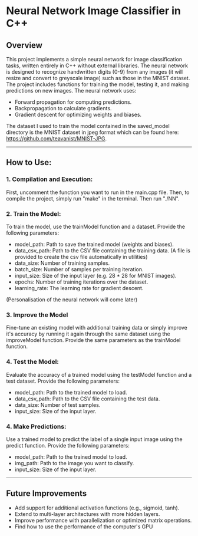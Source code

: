 # Neural Network Image Classifier in C++

## Overview
This project implements a simple neural network for image classification tasks, written entirely in C++ without external libraries. The neural network is designed to recognize handwritten digits (0-9) from any images (it will resize and convert to greyscale image) such as those in the MNIST dataset. The project includes functions for training the model, testing it, and making predictions on new images. The neural network uses:

- Forward propagation for computing predictions.
- Backpropagation to calculate gradients.
- Gradient descent for optimizing weights and biases.

The dataset I used to train the model contained in the saved_model directory is the MNIST dataset in jpeg format which can be found here: https://github.com/teavanist/MNIST-JPG.

---

## How to Use:
### 1. Compilation and Execution:
First, uncomment the function you want to run in the main.cpp file. Then, to compile the project, simply run "make" in the terminal. Then run "./NN".

### 2. Train the Model:
To train the model, use the trainModel function and a dataset. Provide the following parameters:

- model_path: Path to save the trained model (weights and biases).
- data_csv_path: Path to the CSV file containing the training data. (A file is provided to create the csv file automatically in utilities)
- data_size: Number of training samples.
- batch_size: Number of samples per training iteration.
- input_size: Size of the input layer (e.g. 28 * 28 for MNIST images).
- epochs: Number of training iterations over the dataset.
- learning_rate: The learning rate for gradient descent.

(Personalisation of the neural network will come later)

### 3. Improve the Model
Fine-tune an existing model with additional training data or simply improve it's accuracy by running it again through the same dataset usng the improveModel function. Provide the same parameters as the trainModel function.

### 4. Test the Model:
Evaluate the accuracy of a trained model using the testModel function and a test dataset. Provide the following parameters:

- model_path: Path to the trained model to load.
- data_csv_path: Path to the CSV file containing the test data.
- data_size: Number of test samples.
- input_size: Size of the input layer.

### 4. Make Predictions:
Use a trained model to predict the label of a single input image using the predict function. Provide the following parameters:

- model_path: Path to the trained model to load.
- img_path: Path to the image you want to classify.
- input_size: Size of the input layer.

---

## Future Improvements

- Add support for additional activation functions (e.g., sigmoid, tanh).
- Extend to multi-layer architectures with more hidden layers.
- Improve performance with parallelization or optimized matrix operations.
- Find how to use the performance of the computer's GPU
